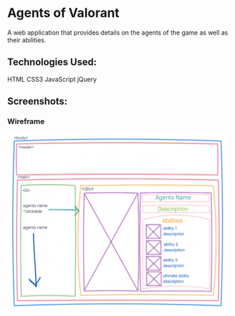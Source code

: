 # Agents of Valorant

A web application that provides details on the agents of the game as well as their abilities. 

## Technologies Used:

HTML
CSS3
JavaScript
jQuery

## Screenshots:
### Wireframe

![Valorant agents wireframe](./images/Valorant-Agents-Wireframe.png)
